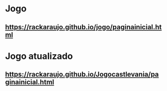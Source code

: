 # Jogo
## https://rackaraujo.github.io/jogo/paginainicial.html

# Jogo atualizado
## https://rackaraujo.github.io/Jogocastlevania/paginainicial.html
